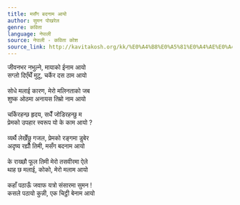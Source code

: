 ```yaml
---
title: मसँग बदनाम आयो
author: सुमन पोखरेल
genre: कविता
language: नेपाली
source: नेपाली - कविता कोश
source_link: http://kavitakosh.org/kk/%E0%A4%B8%E0%A5%81%E0%A4%AE%E0%A4%A8_%E0%A4%AA%E0%A5%8B%E0%A4%96%E0%A4%B0%E0%A5%87%E0%A4%B2
---
```


जीवनभर नभुल्ने, मायाको ईनाम आयो  
सग्लो दिएँथेँ मुटु, चर्केर दस ठाम आयो  
   
सोधे मलाई कारण, मेरो मलिनताको जब  
शुष्क ओठमा अनायस तिम्रो नाम आयो  
   
चर्किरहन्छ हृदय, सधैँ जोडिरहन्छु म  
प्रेमको उपहार स्वरूप यो के काम आयो ?  
   
व्यर्थै लेखेँछु गजल, प्रेमको रङ्गमा डुबेर  
अदृष्य रह्यौँ तिमी, मसँग बदनाम आयो  
   
के राख्छौ फूल तिमी मेरो तसवीरमा ऐले  
थाह छ मलाई, कोको, मेरो मलाम आयो  
   
कहाँ पठाऊँ जवाफ यत्रो संसारमा सुमन !  
कसले पठायो कुन्नी, एक चिट्ठी बेनाम आयो
